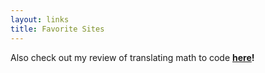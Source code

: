 ```yaml
---
layout: links
title: Favorite Sites
---
```


Also check out my review of translating math to code __[here](http://kenashley.me/links/critique)!__
